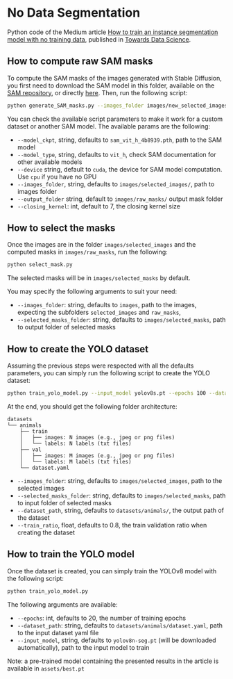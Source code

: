 # No Data Segmentation

Python code of the Medium article [How to train an instance segmentation model with no training data](), published in [Towards Data Science](https://towardsdatascience.com/).

## How to compute raw SAM masks

To compute the SAM masks of the images generated with Stable Diffusion, you first need to download the SAM model in this folder,
available on the [SAM repository](https://github.com/facebookresearch/segment-anything), or directly [here](https://dl.fbaipublicfiles.com/segment_anything/sam_vit_h_4b8939.pth).
Then, run the following script:

```bash
python generate_SAM_masks.py --images_folder images/new_selected_images/ --output_folder images/new_raw_masks/
```

You can check the available script parameters to make it work for a custom dataset or another SAM model. The available params are the following:
- `--model_ckpt`, string, defaults to `sam_vit_h_4b8939.pth`, path to the SAM model
- `--model_type`, string, defaults to `vit_h`, check SAM documentation for other available models
- `--device` string, default to `cuda`, the device for SAM model computation. Use `cpu` if you have no GPU
- `--images_folder`, string, defaults to `images/selected_images/`, path to images folder
- `--output_folder` string, default to `images/raw_masks/` output mask folder
- `--closing_kernel`: int, default to 7, the closing kernel size

## How to select the masks

Once the images are in the folder `images/selected_images` and the computed masks in `images/raw_masks`, run the following: 
```bash
python select_mask.py 
```
The selected masks will be in `images/selected_masks` by default.

You may specify the following arguments to suit your need:
- `--images_folder`: string, defaults to `images`, path to the images, expecting the subfolders `selected_images` and `raw_masks`,
- `--selected_masks_folder`: string, defaults to `images/selected_masks`, path to output folder of selected masks

## How to create the YOLO dataset

Assuming the previous steps were respected with all the defaults parameters,
you can simply run the following script to create the YOLO dataset:
```bash
python train_yolo_model.py --input_model yolov8s.pt --epochs 100 --dataset_path datasets/dataset.yaml
```

At the end, you should get the following folder architecture: 
```
datasets
└── animals
    ├── train
    │   ├── images: N images (e.g., jpeg or png files)
    │   └── labels: N labels (txt files)
    ├── val
    │   ├── images: M images (e.g., jpeg or png files)
    │   └── labels: M labels (txt files)
    └── dataset.yaml
```

- `--images_folder`: string, defaults to `images/selected_images`, path to the selected images
- `--selected_masks_folder`: string, defaults to `images/selected_masks`, path to input folder of selected masks
- `--dataset_path`, string, defaults to `datasets/animals/`, the output path of the dataset
- `--train_ratio`, float, defaults to 0.8, the train validation ratio when creating the dataset

## How to train the YOLO model

Once the dataset is created, you can simply train the YOLOv8 model with the following script:

```bash
python train_yolo_model.py
```

The following arguments are available:
- `--epochs`: int, defaults to 20, the number of training epochs
- `--dataset_path`: string, defaults to `datasets/animals/dataset.yaml`, path to the input dataset yaml file
- `--input_model`, string, defaults to `yolov8n-seg.pt` (will be downloaded automatically), path to the input model to train

Note: a pre-trained model containing the presented results in the article is available in `assets/best.pt`
